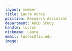```yaml
---
layout: member
title: Laura Ucros
position: Research Assistant
department: ABCD Study
handle: lucros
nickname: Laura
email: lucros@fiu.edu
image:
---
```


